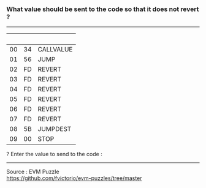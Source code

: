 ### What value should be sent to the code so that it does not revert ?

***************************************
&nbsp; | &nbsp; | &nbsp;
------ | ----- | ----- 
00 |	  34 |	  CALLVALUE
01 |    56 |	  JUMP 
02 |    FD |    REVERT
03 |    FD |    REVERT 
04 |    FD |    REVERT
05 |    FD |    REVERT
06 |    FD |    REVERT 
07 |    FD |    REVERT
08 |    5B |    JUMPDEST
09 |    00 |    STOP

? Enter the value to send to the code :

***************************************
Source : EVM Puzzle <br />
https://github.com/fvictorio/evm-puzzles/tree/master
